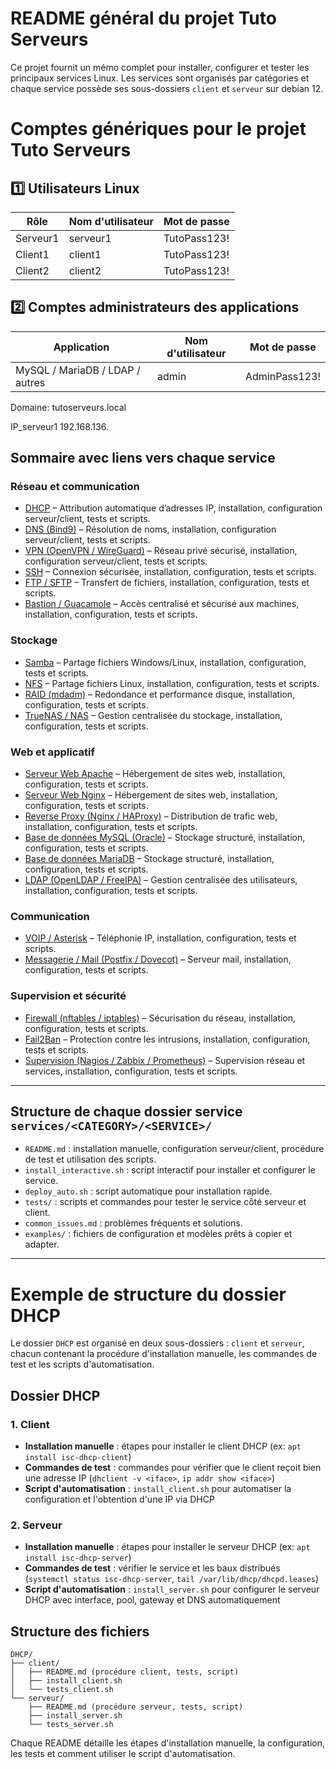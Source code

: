 # README général du projet Tuto Serveurs

Ce projet fournit un mémo complet pour installer, configurer et tester les principaux services Linux. Les services sont organisés par catégories et chaque service possède ses sous-dossiers `client` et `serveur` sur debian 12.

# Comptes génériques pour le projet Tuto Serveurs

## 1️⃣ Utilisateurs Linux

| Rôle     | Nom d'utilisateur | Mot de passe   |
|----------|-------------------|----------------|
| Serveur1 | serveur1          | TutoPass123!   |
| Client1  | client1           | TutoPass123!   |
| Client2  | client2           | TutoPass123!   |

## 2️⃣ Comptes administrateurs des applications

| Application                          | Nom d'utilisateur | Mot de passe      |
|--------------------------------------|-------------------|-------------------|
| MySQL / MariaDB / LDAP / autres      | admin             | AdminPass123!     |


Domaine: tutoserveurs.local

IP_serveur1   192.168.136.

## Sommaire avec liens vers chaque service

### Réseau et communication

* [DHCP](./services/Reseau-et-communication/DHCP) – Attribution automatique d’adresses IP, installation, configuration serveur/client, tests et scripts.
* [DNS (Bind9)](./services/Reseau-et-communication/DNS_Bind9) – Résolution de noms, installation, configuration serveur/client, tests et scripts.
* [VPN (OpenVPN / WireGuard)](./services/Reseau-et-communication/VPN_OpenVPN-WireGuard) – Réseau privé sécurisé, installation, configuration serveur/client, tests et scripts.
* [SSH](./services/Reseau-et-communication/SSH/) – Connexion sécurisée, installation, configuration, tests et scripts.
* [FTP / SFTP](./services/Reseau-et-communication/FTP-SFTP) – Transfert de fichiers, installation, configuration, tests et scripts.
* [Bastion / Guacamole](./services/Reseau-et-communication/Bastion-Guacamole) – Accès centralisé et sécurisé aux machines, installation, configuration, tests et scripts.

### Stockage

* [Samba](./services/Stockage/Samba) – Partage fichiers Windows/Linux, installation, configuration, tests et scripts.
* [NFS](./services/Stockage/NFS) – Partage fichiers Linux, installation, configuration, tests et scripts.
* [RAID (mdadm)](./services/Stockage/RAID_mdadm) – Redondance et performance disque, installation, configuration, tests et scripts.
* [TrueNAS / NAS](./services/Stockage/TrueNAS-NAS) – Gestion centralisée du stockage, installation, configuration, tests et scripts.

### Web et applicatif

* [Serveur Web Apache](./services/Web-et-applicatif/Web_Apache) – Hébergement de sites web, installation, configuration, tests et scripts.
* [Serveur Web Nginx](./services/Web-et-applicatif/Web_Nginx) – Hébergement de sites web, installation, configuration, tests et scripts.
* [Reverse Proxy (Nginx / HAProxy)](./services/Web-et-applicatif/ReverseProxy_Nginx-HAProxy) – Distribution de trafic web, installation, configuration, tests et scripts.
* [Base de données MySQL (Oracle)](./services/Web-et-applicatif/BDD_MySQL_Oracle) – Stockage structuré, installation, configuration, tests et scripts.
* [Base de données MariaDB](./services/Web-et-applicatif/BDD_MySQL_MariaDB) – Stockage structuré, installation, configuration, tests et scripts.
* [LDAP (OpenLDAP / FreeIPA)](./services/Web-et-applicatif/LDAP_OpenLDAP-FreeIPA) – Gestion centralisée des utilisateurs, installation, configuration, tests et scripts.

### Communication

* [VOIP / Asterisk](./services/Communication/VOIP_Asterisk) – Téléphonie IP, installation, configuration, tests et scripts.
* [Messagerie / Mail (Postfix / Dovecot)](./services/Communication/Mail_Postfix-Dovecot) – Serveur mail, installation, configuration, tests et scripts.

### Supervision et sécurité

* [Firewall (nftables / iptables)](./services/Supervision-et-securite/Firewall_nftables-iptables) – Sécurisation du réseau, installation, configuration, tests et scripts.
* [Fail2Ban](./services/Supervision-et-securite/Fail2Ban) – Protection contre les intrusions, installation, configuration, tests et scripts.
* [Supervision (Nagios / Zabbix / Prometheus)](./services/Supervision-et-securite/Supervision_Nagios-Zabbix-Prometheus) – Supervision réseau et services, installation, configuration, tests et scripts.

---

## Structure de chaque dossier service `services/<CATEGORY>/<SERVICE>/`

* `README.md` : installation manuelle, configuration serveur/client, procédure de test et utilisation des scripts.
* `install_interactive.sh` : script interactif pour installer et configurer le service.
* `deploy_auto.sh` : script automatique pour installation rapide.
* `tests/` : scripts et commandes pour tester le service côté serveur et client.
* `common_issues.md` : problèmes fréquents et solutions.
* `examples/` : fichiers de configuration et modèles prêts à copier et adapter.


---

# Exemple de structure du dossier DHCP

Le dossier `DHCP` est organisé en deux sous-dossiers : `client` et `serveur`, chacun contenant la procédure d'installation manuelle, les commandes de test et les scripts d'automatisation.

## Dossier DHCP

### 1. Client

* **Installation manuelle** : étapes pour installer le client DHCP (ex: `apt install isc-dhcp-client`)
* **Commandes de test** : commandes pour vérifier que le client reçoit bien une adresse IP (`dhclient -v <iface>`, `ip addr show <iface>`)
* **Script d'automatisation** : `install_client.sh` pour automatiser la configuration et l'obtention d'une IP via DHCP

### 2. Serveur

* **Installation manuelle** : étapes pour installer le serveur DHCP (ex: `apt install isc-dhcp-server`)
* **Commandes de test** : vérifier le service et les baux distribués (`systemctl status isc-dhcp-server`, `tail /var/lib/dhcp/dhcpd.leases`)
* **Script d'automatisation** : `install_server.sh` pour configurer le serveur DHCP avec interface, pool, gateway et DNS automatiquement

## Structure des fichiers

```
DHCP/
├── client/
│   ├── README.md (procédure client, tests, script)
│   ├── install_client.sh
│   └── tests_client.sh
└── serveur/
    ├── README.md (procédure serveur, tests, script)
    ├── install_server.sh
    └── tests_server.sh
```

Chaque README détaille les étapes d'installation manuelle, la configuration, les tests et comment utiliser le script d'automatisation.
